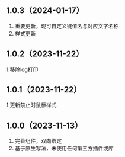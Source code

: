 ## 1.0.3（2024-01-17）
1. 重要更新，现可自定义键值名与对应文字名称
2. 样式更新
## 1.0.2（2023-11-22）
1.移除log打印
## 1.0.1（2023-11-22）
1.更新禁止时鼠标样式
## 1.0.0（2023-11-13）
1. 完善组件，双向绑定
2. 基于原生写法，未使用任何第三方插件或库
